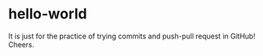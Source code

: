 # hello-world
It is just for the practice of trying commits and push-pull request in GitHub! Cheers.
